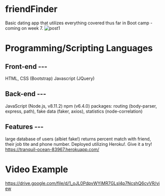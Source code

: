 # friendFinder
Basic dating app that utilizes everything covered thus far in Boot camp - coming on week 7.
![post1](https://user-images.githubusercontent.com/43567870/50153546-98d77200-027b-11e9-99d2-99c68002103a.png)


# Programming/Scripting Languages

## Front-end ---
HTML, CSS (Bootstrap)
Javascript (JQuery)
## Back-end  ---
JavaScript (Node.js, v8.11.2)
npm (v6.4.0) packages: routing (body-parser, express, path), fake data (faker, axios), statistics (node-correlation)
## Features ---
large database of users (albiet fake!)
returns percent match with friend, their job tite and phone number.
Deployed utilizing Heroku!.
Give it a try! 
https://tranquil-ocean-83967.herokuapp.com/





# Video Example

https://drive.google.com/file/d/1_oJL0PdpvWYiMR7GLsl4p7NcshQ6cvVR/view
